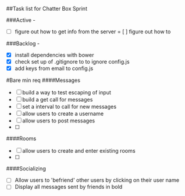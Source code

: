 ##Task list for Chatter Box Sprint


###Active - 
- [ ] figure out how to get info from the server
= [ ] figure out how to 

###Backlog - 

- [x] install dependencies with bower
- [x] check set up of .gitignore to to ignore config.js
- [x] add keys from email to config.js

#Bare min req
####Messages
- [ ] build a way to test escaping of input
- [ ] build a get call for messages
- [ ] set a interval to call for new messages
- [ ] allow users to create a username
- [ ] allow users to post messages
- [ ] 


####Rooms
- [ ] allow users to create and enter existing rooms
- [ ] 

####Socializing
- [ ] Allow users to 'befriend' other users by clicking on their user name
- [ ] Display all messages sent by friends in bold
